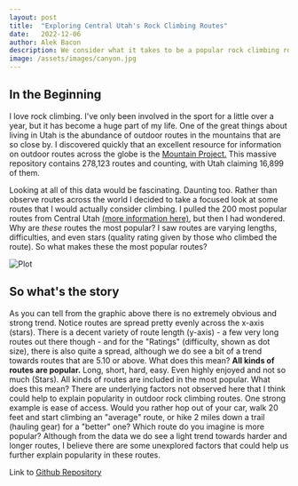 ```yaml
---
layout: post
title:  "Exploring Central Utah's Rock Climbing Routes"
date:   2022-12-06
author: Alek Bacon
description: We consider what it takes to be a popular rock climbing route. 
image: /assets/images/canyon.jpg
---
```


## In the Beginning
I love rock climbing. I've only been involved in the sport for a little over a year, but it has become a huge part of my life. One of the great things about living in Utah is the abundance of outdoor routes in the mountains that are so close by. I discovered quickly that an excellent resource for information on outdoor routes across the globe is the [Mountain Project.](https://www.mountainproject.com/) This massive repository contains 278,123 routes and counting, with Utah claiming 16,899 of them.

Looking at all of this data would be fascinating. Daunting too. Rather than observe routes across the world I decided to take a focused look at some routes that I would actually consider climbing. I pulled the 200 most popular routes from Central Utah [(more information here)](https://bacon-a.github.io/stat386-projects/2022/10/20/WebScrape.html), but then I had wondered. Why are *these* routes the most popular? I saw routes are varying lengths, difficulties, and even stars (quality rating given by those who climbed the route). So what makes these the most popular routes?

![Plot](https://user-images.githubusercontent.com/112503027/206342958-dc9bd163-f877-4396-b4d4-f5882ac9eeaf.png)

## So what's the story
As you can tell from the graphic above there is no extremely obvious and strong trend. Notice routes are spread pretty evenly across the x-axis (stars). There is a decent variety of route length (y-axis) - a few very long routes out there though - and for the "Ratings" (difficulty, shown as dot size), there is also quite a spread, although we do see a bit of a trend towards routes that are 5.10 or above. What does this mean? **All kinds of routes are popular.** Long, short, hard, easy. Even highly enjoyed and not so much (Stars). All kinds of routes are included in the most popular. What does this mean? There are underlying factors not observed here that I think could help to explain popularity in outdoor rock climbing routes. One strong example is ease of access. Would you rather hop out of your car, walk 20 feet and start climbing an "average" route, or hike 2 miles down a trail (hauling gear) for a "better" one?  Which route do you imagine is more popular? Although from the data we do see a light trend towards harder and longer routes, I believe there are some unexplored factors that could help us further explain popularity in these routes. 

Link to [Github Repository](https://github.com/Bacon-A/Rock-Climbing-Analysis)
